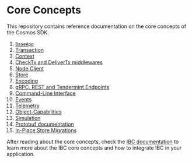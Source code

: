 <!--
order: false
parent:
  order: 3
-->

# Core Concepts

This repository contains reference documentation on the core concepts of the Cosmos SDK.

1. [`BaseApp`](./baseapp.md)
2. [Transaction](./transactions.md)
3. [Context](./context.md)
4. [CheckTx and DeliverTx middlewares](./middleware.md)
5. [Node Client](./node.md)
6. [Store](./store.md)
7. [Encoding](./encoding.md)
8. [gRPC, REST and Tendermint Endpoints](./grpc_rest.md)
9. [Command-Line Interface](./cli.md)
10. [Events](./events.md)
11. [Telemetry](./telemetry.md)
12. [Object-Capabilities](./ocap.md)
13. [Simulation](./simulation.md)
14. [Protobuf documentation](./proto-docs.md)
15. [In-Place Store Migrations](./upgrade.md)

After reading about the core concepts, check the [IBC documentation](../ibc/README.md) to learn more
about the IBC core concepts and how to integrate IBC in your application.

